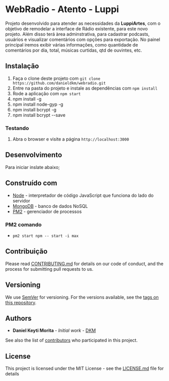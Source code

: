 # WebRadio - Atento - Luppi

Projeto desenvolvido para atender as necessidades da <b>LuppiArtes</b>, com o objetivo de remodelar a interface de Rádio existente, para este novo projeto.
Além disso terá àrea adminstrativa, para cadastrar podcasts, usuários e visualizar comentários com opções para exportação. No painel principal iremos exibir várias informações, como quantidade de comentários por dia, total, músicas curtidas, qtd de ouvintes, etc.

## Instalação

1. Faça o clone deste projeto com `git clone https://github.com/danieldkm/webradio.git`
2. Entre na pasta do projeto e instale as dependências com `npm install`
3. Rode a aplicação com `npm start`
4. npm install -g
5. npm install node-gyp -g
6. npm install bcrypt -g
7. npm install bcrypt --save

### Testando

1. Abra o browser e visite a página `http://localhost:3000`

## Desenvolvimento

Para iniciar inslate abaixo;

## Construído com

* [Node](https://nodejs.org/en/download/package-manager/#debian-and-ubuntu-based-linux-distributions) - interpretador de código JavaScript que funciona do lado do servidor
* [MongoDB](https://docs.mongodb.com/manual/tutorial/install-mongodb-on-ubuntu/) - banco de dados NoSQL 
* [PM2](https://github.com/Unitech/pm2) - gerenciador de processos

### PM2 comando

* `pm2 start npm -- start -i max`

## Contribuição

Please read [CONTRIBUTING.md](https://gist.github.com/PurpleBooth/b24679402957c63ec426) for details on our code of conduct, and the process for submitting pull requests to us.

## Versioning

We use [SemVer](http://semver.org/) for versioning. For the versions available, see the [tags on this repository](https://github.com/your/project/tags). 

## Authors

* **Daniel Keyti Morita** - *Initial work* - [DKM](https://github.com/danieldkm)

See also the list of [contributors](https://github.com/your/project/contributors) who participated in this project.

## License

This project is licensed under the MIT License - see the [LICENSE.md](LICENSE.md) file for details

